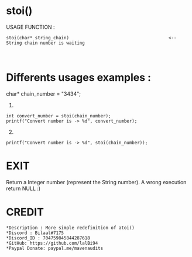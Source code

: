 # stoi()
USAGE FUNCTION :<br/>
```
stoi(char* string_chain)                                      <-- String chain number is waiting 
```
<br/>

# Differents usages examples :
char* chain_number = "3434";

1. 
```
int convert_number = stoi(chain_number);
printf("Convert number is -> %d", convert_number);
```
   
2.
``` 
printf("Convert number is -> %d", stoi(chain_number));
```

# EXIT 
Return a Integer number (represent the String number).
A wrong execution return NULL :)

# CREDIT
    *Description : More simple redefinition of atoi()
    *Discord : Bilaal#7175
    *Discord_ID : 704759845844287618
    *GitHub: https://github.com/lalBi94
    *Paypal Donate: paypal.me/mavenaudits
